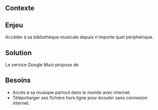 ## Contexte
 

## Enjeu
Accéder à sa bibliothèque musicale depuis n'importe quel périphérique.

## Solution
Le service Google Muci propose de 

## Besoins
* Accés à sa musique partout dans le monde avec internet.
* Télépcharger ses fichiers hors ligne pour écouter sans connexion internet.
